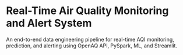 # Real-Time Air Quality Monitoring and Alert System

An end-to-end data engineering pipeline for real-time AQI monitoring, prediction, and alerting using OpenAQ API, PySpark, ML, and Streamlit.
